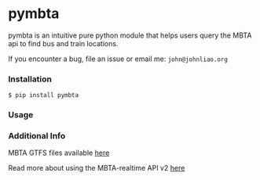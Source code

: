 # pymbta
pymbta is an intuitive pure python module that helps users query the MBTA api to find bus and train locations.

If you encounter a bug, file an issue or email me: `john@johnliao.org`

### Installation
`$ pip install pymbta`

### Usage


### Additional Info
MBTA GTFS files available [here](http://www.mbta.com/uploadedfiles/MBTA_GTFS.zip)
    
Read more about using the MBTA-realtime API v2 [here](http://www.mbta.com/rider_tools/)
    
